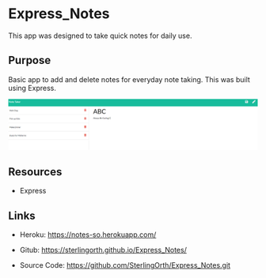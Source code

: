 # Express_Notes
This app was designed to take quick notes for daily use.

## Purpose

Basic app to add and delete notes for everyday note taking.  This was built using Express.

![Express-Notes](public/assets/pictures/AlwaysBeCoding.png)

## Resources

- Express

## Links

- Heroku: https://notes-so.herokuapp.com/

- Gitub: https://sterlingorth.github.io/Express_Notes/

- Source Code: https://github.com/SterlingOrth/Express_Notes.git
